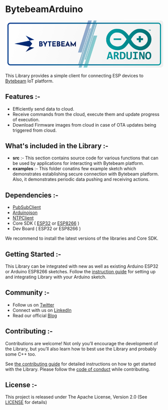 # BytebeamArduino

<div>
    <img alt="Bytebeam Arduino Logo" src="docs/logo.png" />
</div>

This Library provides a simple client for connecting ESP devices to [Bytebeam](https://bytebeam.io/) IoT platform.

## Features :-
- Efficiently send data to cloud.
- Receive commands from the cloud, execute them and update progress of execution.
- Download Firmware images from cloud in case of OTA updates being triggered from cloud.


## What's included in the Library :-

- **src** :-  This section contains source code for various functions that can be used by applications for interacting with Bytebeam platform. 
- **examples** :- This folder conatins few example sketch which demonstrates establishing secure connection with Bytebeam platform. Also, it demonstrates periodic data pushing and receiving actions.

## Dependencies :-
- [PubSubClient](https://github.com/knolleary/pubsubclient) 
- [Arduinojson](https://github.com/bblanchon/ArduinoJson)
- [NTPClient](https://github.com/arduino-libraries/NTPClient)
- Core SDK ( [ESP32](https://github.com/espressif/arduino-esp32) or [ESP8266](https://github.com/esp8266/Arduino) )
- Dev Board ( ESP32 or ESP8266 )

We recommend to install the latest versions of the libraries and Core SDK.

## Getting Started :-
This Library can be integrated with new as well as existing Arduino ESP32 or Arduino ESP8266 sketches. Follow the [instruction guide](https://bytebeam.io/docs/arduino) for setting up and integrating Library with your Arduino sketch. 

## Community :-

- Follow us on [Twitter](https://twitter.com/bytebeamhq)
- Connect with us on [LinkedIn](https://www.linkedin.com/company/bytebeam/)
- Read our official [Blog](https://bytebeam.io/blog/)

## Contributing :-
Contributions are welcome! Not only you’ll encourage the development of the Library, but you’ll also learn how to best use the Library and probably some C++ too.

See [the contributing guide](CONTRIBUTING.md) for detailed instructions on how to get started with the Library. Please follow the [code of conduct](CODE_OF_CONDUCT.md) while contributing.

## License :-

This project is released under The Apache License, Version 2.0 (See [LICENSE](./LICENSE) for details)
